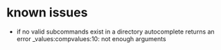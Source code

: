 # known issues
- if no valid subcommands exist in a directory autocomplete returns an error _values:compvalues:10: not enough arguments
